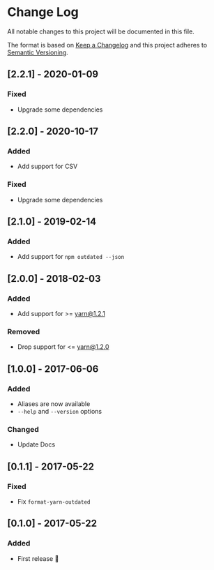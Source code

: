 # Change Log
All notable changes to this project will be documented in this file.

The format is based on [Keep a Changelog](http://keepachangelog.com/)
and this project adheres to [Semantic Versioning](http://semver.org/).

## [2.2.1] - 2020-01-09
### Fixed
- Upgrade some dependencies

## [2.2.0] - 2020-10-17
### Added
- Add support for CSV

### Fixed
- Upgrade some dependencies

## [2.1.0] - 2019-02-14
### Added
- Add support for `npm outdated --json`

## [2.0.0] - 2018-02-03
### Added
- Add support for &gt;= yarn@1.2.1

### Removed
- Drop support for &lt;= yarn@1.2.0

## [1.0.0] - 2017-06-06
### Added
- Aliases are now available
- `--help` and `--version` options

### Changed
- Update Docs

## [0.1.1] - 2017-05-22
### Fixed
- Fix `format-yarn-outdated`

## [0.1.0] - 2017-05-22
### Added
- First release :tada:
